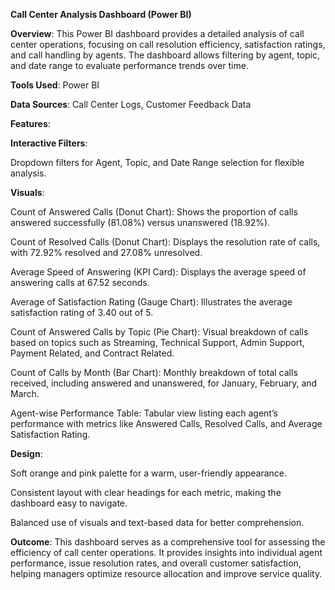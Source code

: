 **Call Center Analysis Dashboard (Power BI)**

**Overview**: This Power BI dashboard provides a detailed analysis of call center operations, focusing on call resolution efficiency, satisfaction ratings, and call handling by agents. The dashboard allows filtering by agent, topic, and date range to evaluate performance trends over time.

**Tools Used**: Power BI

**Data Sources**: Call Center Logs, Customer Feedback Data

**Features**:

**Interactive Filters**:

Dropdown filters for Agent, Topic, and Date Range selection for flexible analysis.

**Visuals**:

Count of Answered Calls (Donut Chart):
Shows the proportion of calls answered successfully (81.08%) versus unanswered (18.92%).

Count of Resolved Calls (Donut Chart):
Displays the resolution rate of calls, with 72.92% resolved and 27.08% unresolved.

Average Speed of Answering (KPI Card):
Displays the average speed of answering calls at 67.52 seconds.

Average of Satisfaction Rating (Gauge Chart):
Illustrates the average satisfaction rating of 3.40 out of 5.

Count of Answered Calls by Topic (Pie Chart):
Visual breakdown of calls based on topics such as Streaming, Technical Support, Admin Support, Payment Related, and Contract Related.

Count of Calls by Month (Bar Chart):
Monthly breakdown of total calls received, including answered and unanswered, for January, February, and March.

Agent-wise Performance Table:
Tabular view listing each agent’s performance with metrics like Answered Calls, Resolved Calls, and Average Satisfaction Rating.

**Design**:

Soft orange and pink palette for a warm, user-friendly appearance.

Consistent layout with clear headings for each metric, making the dashboard easy to navigate.

Balanced use of visuals and text-based data for better comprehension.

**Outcome**:
This dashboard serves as a comprehensive tool for assessing the efficiency of call center operations. It provides insights into individual agent performance, issue resolution rates, and overall customer satisfaction, helping managers optimize resource allocation and improve service quality.

